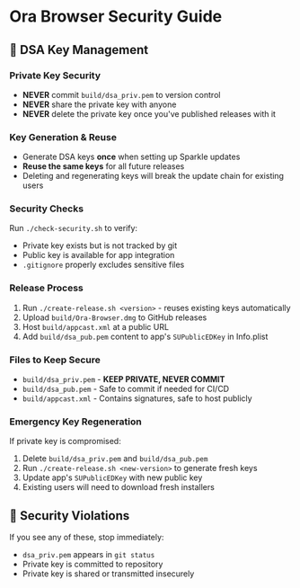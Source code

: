 # Ora Browser Security Guide

## 🔐 DSA Key Management

### Private Key Security
- **NEVER** commit `build/dsa_priv.pem` to version control
- **NEVER** share the private key with anyone
- **NEVER** delete the private key once you've published releases with it

### Key Generation & Reuse
- Generate DSA keys **once** when setting up Sparkle updates
- **Reuse the same keys** for all future releases
- Deleting and regenerating keys will break the update chain for existing users

### Security Checks
Run `./check-security.sh` to verify:
- Private key exists but is not tracked by git
- Public key is available for app integration
- `.gitignore` properly excludes sensitive files

### Release Process
1. Run `./create-release.sh <version>` - reuses existing keys automatically
2. Upload `build/Ora-Browser.dmg` to GitHub releases
3. Host `build/appcast.xml` at a public URL
4. Add `build/dsa_pub.pem` content to app's `SUPublicEDKey` in Info.plist

### Files to Keep Secure
- `build/dsa_priv.pem` - **KEEP PRIVATE, NEVER COMMIT**
- `build/dsa_pub.pem` - Safe to commit if needed for CI/CD
- `build/appcast.xml` - Contains signatures, safe to host publicly

### Emergency Key Regeneration
If private key is compromised:
1. Delete `build/dsa_priv.pem` and `build/dsa_pub.pem`
2. Run `./create-release.sh <new-version>` to generate fresh keys
3. Update app's `SUPublicEDKey` with new public key
4. Existing users will need to download fresh installers

## 🚨 Security Violations
If you see any of these, stop immediately:
- `dsa_priv.pem` appears in `git status`
- Private key is committed to repository
- Private key is shared or transmitted insecurely